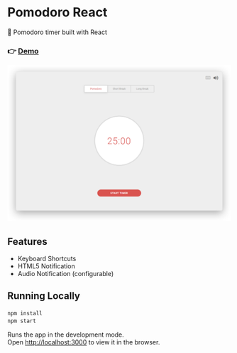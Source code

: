 # Pomodoro React
:tomato: Pomodoro timer built with React

### :point_right: [Demo](https://luizbatanero.github.io/pomodoro-react/)

![Screenshot](screenshot.png)

## Features

* Keyboard Shortcuts
* HTML5 Notification
* Audio Notification (configurable)

## Running Locally

```sh
npm install
npm start
```

Runs the app in the development mode.<br>
Open [http://localhost:3000](http://localhost:3000) to view it in the browser.
